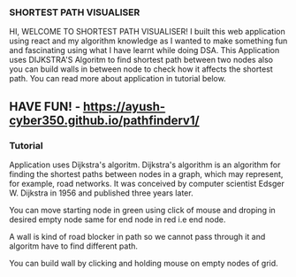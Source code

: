 ### SHORTEST PATH VISUALISER
HI,
WELCOME TO SHORTEST PATH VISUALISER! I built this web application using react and my algorithm knowledge as I wanted to make something fun and fascinating
using what I have learnt while doing DSA. This Application uses DIJKSTRA'S Algoritm to find shortest path between two nodes also you can build walls in between
node to check how it affects the shortest path. 
You can read more about application in tutorial below.

## HAVE FUN! - https://ayush-cyber350.github.io/pathfinderv1/

### Tutorial
Application uses Dijkstra's algoritm. Dijkstra's algorithm is an algorithm for finding the shortest paths between nodes in a graph, which may represent, for example, road networks. It was conceived by computer scientist Edsger W. Dijkstra in 1956 and published three years later.

You can move starting node in green using click of mouse and droping in desired empty node same for end node in red i.e end node.

A wall is kind of road blocker in path so we cannot pass through it and algoritm have to find different path.


You can build wall by clicking and holding mouse on empty nodes of grid.
